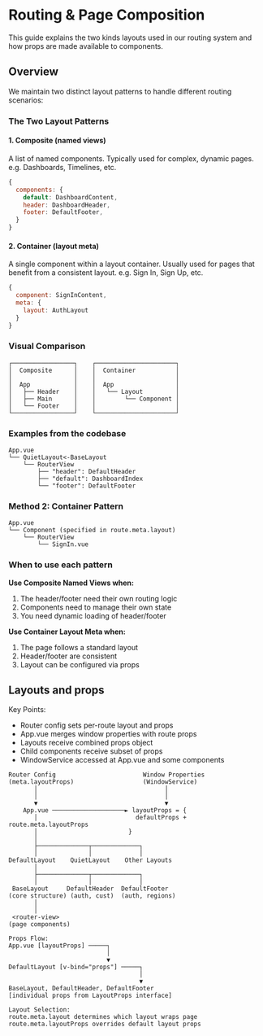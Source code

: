 # Routing & Page Composition

This guide explains the two kinds layouts used in our routing system and how props are made available to components.

## Overview

We maintain two distinct layout patterns to handle different routing scenarios:

### The Two Layout Patterns

#### 1. Composite (named views)

A list of named components. Typically used for complex, dynamic pages. e.g. Dashboards, Timelines, etc.

```js
{
  components: {
    default: DashboardContent,
    header: DashboardHeader,
    footer: DefaultFooter,
  }
}
```


#### 2. Container (layout meta)

A single component within a layout container. Usually used for pages that benefit from a consistent layout. e.g. Sign In, Sign Up, etc.

```js
{
  component: SignInContent,
  meta: {
    layout: AuthLayout
  }
}
```

### Visual Comparison

```plaintext
┌─────────────────┐    ┌──────────────────────┐
│  Composite      │    │  Container           │
│                 │    │                      │
│  App            │    │  App                 │
│   ├── Header    │    │   └── Layout         │
│   ├── Main      │    │        └── Component │
│   └── Footer    │    │                      │
└─────────────────┘    └──────────────────────┘
```

### Examples from the codebase


```
App.vue
└── QuietLayout<-BaseLayout
    └── RouterView
        ├── "header": DefaultHeader
        ├── "default": DashboardIndex
        └── "footer": DefaultFooter
```

### Method 2: Container Pattern
```
App.vue
└── Component (specified in route.meta.layout)
    └── RouterView
        └── SignIn.vue
```

### When to use each pattern

**Use Composite Named Views when:**
1. The header/footer need their own routing logic
2. Components need to manage their own state
3. You need dynamic loading of header/footer

**Use Container Layout Meta when:**
1. The page follows a standard layout
2. Header/footer are consistent
3. Layout can be configured via props


## Layouts and props

Key Points:
- Router config sets per-route layout and props
- App.vue merges window properties with route props
- Layouts receive combined props object
- Child components receive subset of props
- WindowService accessed at App.vue and some components

```
Router Config                        Window Properties
(meta.layoutProps)                   (WindowService)
       │                                   │
       │                                   │
       ▼                                   ▼
    App.vue ────────────────────► layoutProps = {
       │                           defaultProps + route.meta.layoutProps
       │                         }
       │
       ├──────────────┬─────────────┐
       │              │             │
DefaultLayout    QuietLayout    Other Layouts
       │
       ├──────────────┬─────────────┐
       │              │             │
 BaseLayout     DefaultHeader  DefaultFooter
(core structure) (auth, cust)  (auth, regions)
       │
       │
 <router-view>
(page components)

Props Flow:
App.vue [layoutProps] ─────┐
                           │
                           ▼
DefaultLayout [v-bind="props"] ─────┐
                                    │
                                    ▼
BaseLayout, DefaultHeader, DefaultFooter
[individual props from LayoutProps interface]

Layout Selection:
route.meta.layout determines which layout wraps page
route.meta.layoutProps overrides default layout props
```
